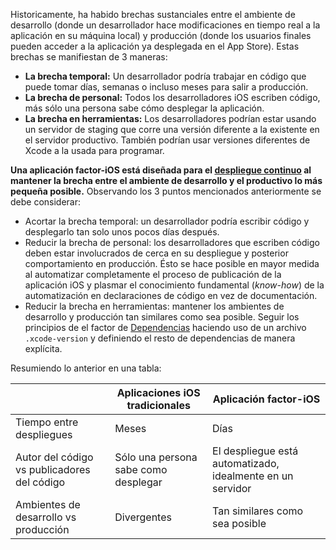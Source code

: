 Historicamente, ha habido brechas sustanciales entre el ambiente de desarrollo (donde un desarrollador hace modificaciones en tiempo real a la aplicación en su máquina local) y producción (donde los usuarios finales pueden acceder a la aplicación ya desplegada en el App Store). Estas brechas se manifiestan de 3 maneras:

- **La brecha temporal:** Un desarrollador podría trabajar en código que puede tomar días, semanas o incluso meses para salir a producción.
- **La brecha de personal:** Todos los desarrolladores iOS escriben código, más sólo una persona sabe cómo desplegar la aplicación.
- **La brecha en herramientas:** Los desarrolladores podrían estar usando un servidor de staging que corre una versión diferente a la existente en el servidor productivo. También podrían usar versiones diferentes de Xcode a la usada para programar.

**Una aplicación factor-iOS está diseñada para el [despliegue continuo](https://avc.com/2011/02/continuous-deployment/) al mantener la brecha entre el ambiente de desarrollo y el productivo lo más pequeña posible.** Observando los 3 puntos mencionados anteriormente se debe considerar:

- Acortar la brecha temporal: un desarrollador podría escribir código y desplegarlo tan solo unos pocos días después.
- Reducir la brecha de personal: los desarrolladores que escriben código deben estar involucrados de cerca en su despliegue y posterior comportamiento en producción. Ésto se hace posible en mayor medida al automatizar completamente el proceso de publicación de la aplicación iOS y plasmar el conocimiento fundamental (_know-how_) de la automatización en declaraciones de código en vez de documentación.
- Reducir la brecha en herramientas: mantener los ambientes de desarrollo y producción tan similares como sea posible. Seguir los principios de el factor de [Dependencias](/es/dependencies) haciendo uso de un archivo `.xcode-version` y definiendo el resto de dependencias de manera explícita.

Resumiendo lo anterior en una tabla:

|          | Aplicaciones iOS tradicionales | Aplicación factor-iOS |
|----------|--------------------------------|-----------------------|
| Tiempo entre despliegues | Meses  | Días           |
| Autor del código vs publicadores del código | Sólo una persona sabe como desplegar | El despliegue está automatizado, idealmente en un servidor |
| Ambientes de desarrollo vs producción | Divergentes |  Tan similares como sea posible |
